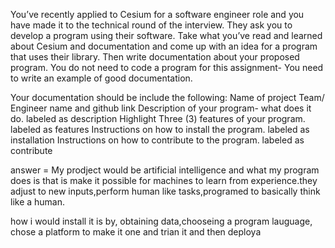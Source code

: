 You’ve recently applied to Cesium for a software engineer role and you have made it to the technical round of the interview. They ask you to develop a program using their software. Take what you’ve read and learned about Cesium and documentation and come up with an idea for a program that uses their library. Then write documentation about your proposed program. You do not need to code a program for this assignment- You need to write an example of good documentation.

Your documentation should be include the following:
Name of project
Team/ Engineer name and github link
Description of your program- what does it do. labeled as description
Highlight Three (3) features of your program. labeled as features
Instructions on how to install the program. labeled as installation
Instructions on how to contribute to the program. labeled as contribute


answer = My prodject would be artificial intelligence and what my program does is that is make it possible for machines to learn from experience.they adjust to new inputs,perform human like tasks,programed to basically think like a human.

how i would install it is by, obtaining data,chooseing a program lauguage, chose a platform to make it one and trian it and then deploya